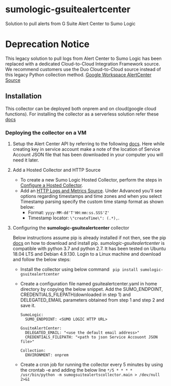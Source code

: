 # sumologic-gsuitealertcenter
Solution to pull alerts from G Suite Alert Center to Sumo Logic

# Deprecation Notice

This legacy solution to pull logs from Alert Center to Sumo Logic has been replaced with a dedicated Cloud-to-Cloud Integration Framework source. We recommend customers use the Duo Cloud-to-Cloud source instead of this legacy Python collection method.
[Google Workspace AlertCenter Source](https://help.sumologic.com/docs/send-data/hosted-collectors/cloud-to-cloud-integration-framework/google-workspace-alertcenter/)


## Installation

This collector can be deployed both onprem and on cloud(google cloud functions).
For installing the collector as a serverless solution refer these [docs](https://help.sumologic.com/07Sumo-Logic-Apps/06Google/G_Suite/01Collect-Logs-for-G-Suite/02Configure_Collection_for_G_Suite_Alert_Center) 

### Deploying the collector on a VM
 
1. Setup the Alert Center API by referring to the following [docs](https://developers.google.com/admin-sdk/alertcenter/guides/prerequisites). Here while creating key in service account make a note of the location of Service Account JSON file that has been downloaded in your computer you will need it later.

2. Add a Hosted Collector and HTTP Source

    * To create a new Sumo Logic Hosted Collector, perform the steps in [Configure a Hosted Collector](https://help.sumologic.com/03Send-Data/Hosted-Collectors/Configure-a-Hosted-Collector).
    * Add an [HTTP Logs and Metrics Source](https://help.sumologic.com/03Send-Data/Sources/02Sources-for-Hosted-Collectors/HTTP-Source). Under Advanced you'll see options regarding timestamps and time zones and when you select Timestamp parsing specify the custom time stamp format as shown below: 
      - Format: `yyyy-MM-dd'T'HH:mm:ss.SSS'Z'` 
      - Timestamp locator: `\"createTime\": (.*),`.
    
3. Configuring the **sumologic-gsuitealertcenter** collector
    
    Below instructions assume pip is already installed if not then, see the pip [docs](https://pip.pypa.io/en/stable/installing/) on how to download and install pip.
    *sumologic-gsuitealertcenter* is compatible with python 3.7 and python 2.7. It has been tested on Ubuntu 18.04 LTS and Debian 4.9.130.
    Login to a Linux machine and download and follow the below steps:

    * Install the collector using below command
      ``` pip install sumologic-gsuitealertcenter```

    * Create a configuration file named gsuitealertcenter.yaml in home directory by copying the below snippet.
      Add the SUMO_ENDPOINT, CREDENTIALS_FILEPATH(downloaded in step 1) and DELEGATED_EMAIL parameters obtained from step 1 and step 2 and save it.

      ```
      SumoLogic:
        SUMO_ENDPOINT: <SUMO LOGIC HTTP URL>
        
      GsuiteAlertCenter:
        DELEGATED_EMAIL: "<use the default email address>"
        CREDENTIALS_FILEPATH: "<path to json Service Accouont JSON file>"
        
      Collection:
        ENVIRONMENT: onprem

      ```
    * Create a cron job  for running the collector every 5 minutes by using the crontab -e and adding the below line
        `*/5 * * * *  /usr/bin/python -m sumogsuitealertscollector.main > /dev/null 2>&1`
